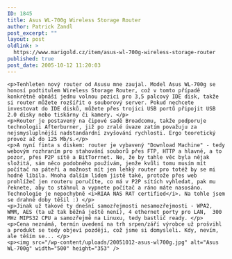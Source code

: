```yaml
---
ID: 1845
title: Asus WL-700g Wireless Storage Router
author: Patrick Zandl
post_excerpt: ""
layout: post
oldlink: >
  https://www.marigold.cz/item/asus-wl-700g-wireless-storage-router
published: true
post_date: 2005-10-12 11:20:03
---
```

	<p>Tenhleten nový router od Asusu mne zaujal. Model Asus WL-700g se honosí podtitulem Wireless Storage Router, což v tomto případě konkrétně obnáší jednu volnou pozici pro 3,5 palcový IDE disk, takže si router můžete rozšířit o souborový server. Pokud nechcete investovat do IDE disků, můžete přes trojici USB portů připojit USB 2.0 disky nebo tiskárny či kamery. </p>
	<p>Router je postavený na čipové sadě Broadcomu, takže podporuje technologii Afterburner, již po zralé úvaze zatím považuju za nejsmysluplnější nadstandardní zvyšování rychlosti. Ergo teoretický provoz až do 125 Mb/s.</p>
	<p>A nyní finta s diskem: router je vybavený "Download Machine" - tedy webovým rozhraním pro stahování souborů přes FTP, HTTP a hlavně, a to pozor, přes P2P sítě a BitTorrnet. Ne, že by tahle věc byla nějak složitá, sám něco podobného používám, jenže kvůli tomu musím mít počítač na páteři a možnost mít jen lehký router pro totéž by se mi hodně líbila. Mnoha dalším lidem jistě také, protože přes web prohlížeč jen routeru poručíte, co má v P2P sítích vyhledat, pak mu řeknete, aby to stáhnul a vypnete počítač a ráno máte nasosáno. Technologie je nepochybně <i>RIAA NAS RAT certified</i>. Na tohle jsem se drahně doby těšil :) </p>
	<p>Jinak už takové ty dnešní samozřejmosti nesamozřejmosti - WPA2, WMM, AES (ta už tak běžná ještě není), 4 ethernet porty pro LAN,  300 MHz MIPS32 CPU a samozřejmě na Linuxu, tedy bastlič ready. </p>
	<p>Cena neznámá, termín uvedení na trh srpen/září výrobce už prošvihl a produkt se tedy objeví později, což jsme si domysleli. Kdy, nevím, ale těším se... </p>
	<p><img src="/wp-content/uploads/20051012-asus-wl700g.jpg" alt="Asus WL-700g" width="500" height="353" />
</p>
